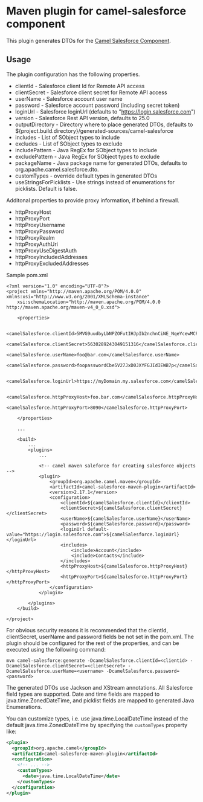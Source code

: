 # Maven plugin for camel-salesforce component #

This plugin generates DTOs for the [Camel Salesforce Component](https://github.com/apache/camel/tree/master/components/camel-salesforce/camel-salesforce-component). 

## Usage ##

The plugin configuration has the following properties.

* clientId - Salesforce client Id for Remote API access
* clientSecret - Salesforce client secret for Remote API access
* userName - Salesforce account user name
* password - Salesforce account password (including secret token)
* loginUrl - Salesforce loginUrl (defaults to "https://login.salesforce.com")
* version - Salesforce Rest API version, defaults to 25.0
* outputDirectory - Directory where to place generated DTOs, defaults to ${project.build.directory}/generated-sources/camel-salesforce
* includes - List of SObject types to include
* excludes - List of SObject types to exclude
* includePattern - Java RegEx for SObject types to include
* excludePattern - Java RegEx for SObject types to exclude
* packageName - Java package name for generated DTOs, defaults to org.apache.camel.salesforce.dto.
* customTypes - override default types in generated DTOs
* useStringsForPicklists - Use strings instead of enumerations for picklists. Default is false.

Additonal properties to provide proxy information, if behind a firewall.

* httpProxyHost
* httpProxyPort
* httpProxyUsername
* httpProxyPassword
* httpProxyRealm
* httpProxyAuthUri
* httpProxyUseDigestAuth
* httpProxyIncludedAddresses
* httpProxyExcludedAddresses

Sample pom.xml
```
<?xml version="1.0" encoding="UTF-8"?>
<project xmlns="http://maven.apache.org/POM/4.0.0" xmlns:xsi="http://www.w3.org/2001/XMLSchema-instance"
	xsi:schemaLocation="http://maven.apache.org/POM/4.0.0 http://maven.apache.org/maven-v4_0_0.xsd">

	<properties>
	    
		<camelSalesforce.clientId>5MVG9uudbyLbNPZOFutIHJpIb2nchnCiNE_NqeYcewMCPPT8_6VV_LQF_CJ813456GxzhxZdxlGwbYI_yzHmz</camelSalesforce.clientId>
		<camelSalesforce.clientSecret>5630289243049151316</camelSalesforce.clientSecret>
		<camelSalesforce.userName>foo@bar.com</camelSalesforce.userName>
		<camelSalesforce.password>foopasswordCbe5V27JxD0JXYFGJIdIEWB7p</camelSalesforce.password>
		
		<camelSalesforce.loginUrl>https://myDomain.my.salesforce.com</camelSalesforce.loginUrl> 
		
		<camelSalesforce.httpProxyHost>foo.bar.com</camelSalesforce.httpProxyHost>
		<camelSalesforce.httpProxyPort>8090</camelSalesforce.httpProxyPort>
		
	</properties>

	...
	
	<build>
		...
		<plugins>
			...
			
			<!-- camel maven saleforce for creating salesforce objects -->
			<plugin>
				<groupId>org.apache.camel.maven</groupId>
				<artifactId>camel-salesforce-maven-plugin</artifactId>
				<version>2.17.1</version>
				<configuration>
					<clientId>${camelSalesforce.clientId}</clientId>
					<clientSecret>${camelSalesforce.clientSecret}</clientSecret>
					<userName>${camelSalesforce.userName}</userName>
					<password>${camelSalesforce.password}</password>
					<loginUrl default-value="https://login.salesforce.com">${camelSalesforce.loginUrl}</loginUrl> 
					<includes>
						<include>Account</include>
						<include>Contacts</include>
					</includes>
					<httpProxyHost>${camelSalesforce.httpProxyHost}</httpProxyHost>
					<httpProxyPort>${camelSalesforce.httpProxyPort}</httpProxyPort>
				</configuration>
			</plugin>

		</plugins>
	</build>

</project>

```
For obvious security reasons it is recommended that the clientId, clientSecret, userName and password fields be not set in the pom.xml. 
The plugin should be configured for the rest of the properties, and can be executed using the following command:

	mvn camel-salesforce:generate -DcamelSalesforce.clientId=<clientid> -DcamelSalesforce.clientSecret=<clientsecret> -DcamelSalesforce.userName=<username> -DcamelSalesforce.password=<password>

The generated DTOs use Jackson and XStream annotations. All Salesforce field types are supported. Date and time fields are mapped to java.time.ZonedDateTime, and picklist fields are mapped to generated Java Enumerations.

You can customize types, i.e. use java.time.LocalDateTime instead of the default java.time.ZonedDateTime by specifying the `customTypes` property like:

```xml
<plugin>
  <groupId>org.apache.camel</groupId>
  <artifactId>camel-salesforce-maven-plugin</artifactId>
  <configuration>
    <!-- ... -->
    <customTypes>
      <date>java.time.LocalDateTime</date>
    </customTypes>
  </configuration>
</plugin>
````
